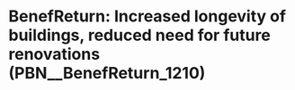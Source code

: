 # BenefReturn: __Increased longevity of buildings, reduced need for future renovations__ (PBN__BenefReturn_1210)

